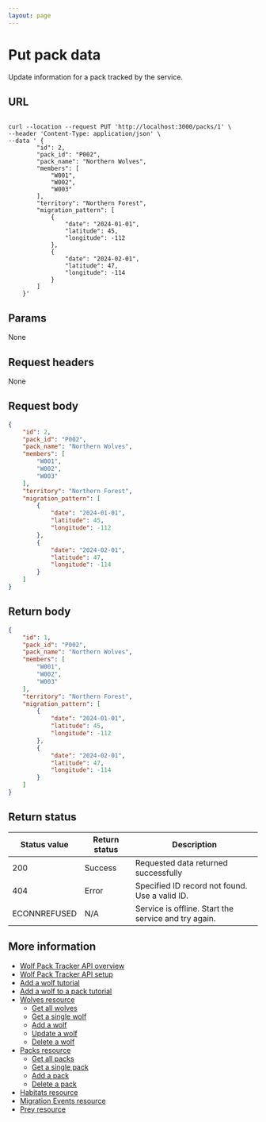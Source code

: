 ```yaml
---
layout: page
---
```


# Put pack data

Update information for a pack tracked by the service.

## URL

```shell

curl --location --request PUT 'http://localhost:3000/packs/1' \
--header 'Content-Type: application/json' \
--data ' {
        "id": 2,
        "pack_id": "P002",
        "pack_name": "Northern Wolves",
        "members": [
            "W001",
            "W002",
            "W003"  
        ],
        "territory": "Northern Forest",
        "migration_pattern": [
            {
                "date": "2024-01-01",
                "latitude": 45,
                "longitude": -112
            },
            {
                "date": "2024-02-01",
                "latitude": 47,
                "longitude": -114
            }
        ]
    }'
```

## Params

None

## Request headers

None

## Request body

```JSON
{
    "id": 2,
    "pack_id": "P002",
    "pack_name": "Northern Wolves",
    "members": [
        "W001",
        "W002",
        "W003"
    ],
    "territory": "Northern Forest",
    "migration_pattern": [
        {
            "date": "2024-01-01",
            "latitude": 45,
            "longitude": -112
        },
        {
            "date": "2024-02-01",
            "latitude": 47,
            "longitude": -114
        }
    ]
}
```
## Return body

```JSON
{
    "id": 1,
    "pack_id": "P002",
    "pack_name": "Northern Wolves",
    "members": [
        "W001",
        "W002",
        "W003"
    ],
    "territory": "Northern Forest",
    "migration_pattern": [
        {
            "date": "2024-01-01",
            "latitude": 45,
            "longitude": -112
        },
        {
            "date": "2024-02-01",
            "latitude": 47,
            "longitude": -114
        }
    ]
}
```

## Return status

| Status value | Return status | Description |
| ------------- | ----------- | ----------- |
| 200 | Success | Requested data returned successfully |
| 404 | Error | Specified ID record not found. Use a valid ID. |
| ECONNREFUSED | N/A | Service is offline. Start the service and try again. |

## More information

* [Wolf Pack Tracker API overview](../index.md)
* [Wolf Pack Tracker API setup](../getting-started.md)
* [Add a wolf tutorial](../tutorials/add-wolf-tutorial.md)
* [Add a wolf to a pack tutorial](../tutorials/update-pack-tutorial.md)
* [Wolves resource](wolves.md)
    * [Get all wolves](wolves-get-all.md)
    * [Get a single wolf](wolves-get-single.md)
    * [Add a wolf](wolves-post.md)
    * [Update a wolf](wolves-put.md)
    * [Delete a wolf](wolves-delete.md)
* [Packs resource](packs.md)
    * [Get all packs](packs-get-all.md)
    * [Get a single pack](packs-get-single.md)
    * [Add a pack](packs-post.md)
    * [Delete a pack](packs-delete.md)
* [Habitats resource](habitats.md)
* [Migration Events resource](migration-events.md)
* [Prey resource](prey.md)
